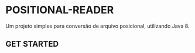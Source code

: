 # POSITIONAL-READER
Um projeto simples para conversão de arquivo posicional, utilizando Java 8.

## GET STARTED



